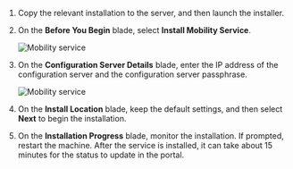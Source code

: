 1. Copy the relevant installation to the server, and then launch the installer.
2. On the **Before You Begin** blade, select **Install Mobility Service**.

    ![Mobility service](./media/site-recovery-install-mob-svc-gui/mobility3.png)
3. On the **Configuration Server Details** blade, enter the IP address of the configuration server and the configuration server passphrase.

    ![Mobility service](./media/site-recovery-install-mob-svc-gui/mobility6.png)
4. On the **Install Location** blade, keep the default settings, and then select **Next** to begin the installation.
5. On the **Installation Progress** blade, monitor the installation. If prompted, restart the machine. After the service is installed, it can take about 15 minutes for the status to update in the portal.
